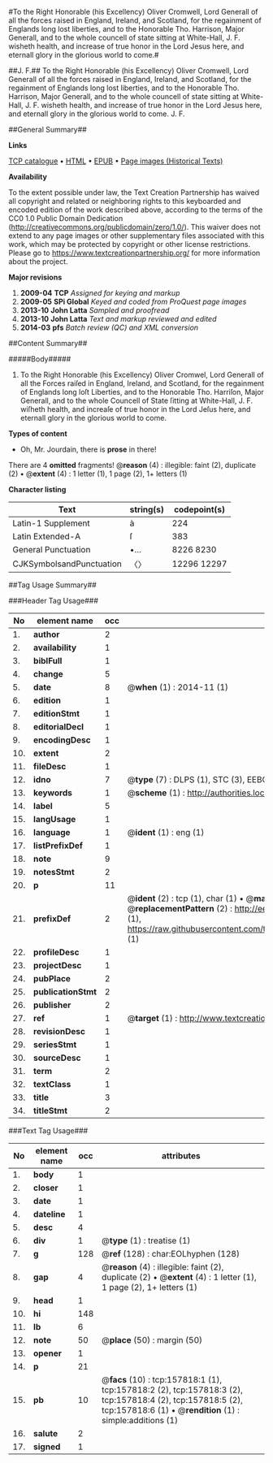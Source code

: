 #To the Right Honorable (his Excellency) Oliver Cromwell, Lord Generall of all the forces raised in England, Ireland, and Scotland, for the regainment of Englands long lost liberties, and to the Honorable Tho. Harrison, Major Generall, and to the whole councell of state sitting at White-Hall, J. F. wisheth health, and increase of true honor in the Lord Jesus here, and eternall glory in the glorious world to come.#

##J. F.##
To the Right Honorable (his Excellency) Oliver Cromwell, Lord Generall of all the forces raised in England, Ireland, and Scotland, for the regainment of Englands long lost liberties, and to the Honorable Tho. Harrison, Major Generall, and to the whole councell of state sitting at White-Hall, J. F. wisheth health, and increase of true honor in the Lord Jesus here, and eternall glory in the glorious world to come.
J. F.

##General Summary##

**Links**

[TCP catalogue](http://www.ota.ox.ac.uk/tcp/)  • 
[HTML](http://tei.it.ox.ac.uk/tcp/Texts-HTML/free/A85/A85118.html)  • 
[EPUB](http://tei.it.ox.ac.uk/tcp/Texts-EPUB/free/A85/A85118.epub) • 
[Page images (Historical Texts)](https://historicaltexts.jisc.ac.uk/eebo-99860514e)

**Availability**

To the extent possible under law, the Text Creation Partnership has waived all copyright and related or neighboring rights to this keyboarded and encoded edition of the work described above, according to the terms of the CC0 1.0 Public Domain Dedication (http://creativecommons.org/publicdomain/zero/1.0/). This waiver does not extend to any page images or other supplementary files associated with this work, which may be protected by copyright or other license restrictions. Please go to https://www.textcreationpartnership.org/ for more information about the project.

**Major revisions**

1. __2009-04__ __TCP__ *Assigned for keying and markup*
1. __2009-05__ __SPi Global__ *Keyed and coded from ProQuest page images*
1. __2013-10__ __John Latta__ *Sampled and proofread*
1. __2013-10__ __John Latta__ *Text and markup reviewed and edited*
1. __2014-03__ __pfs__ *Batch review (QC) and XML conversion*

##Content Summary##

#####Body#####

1. To the Right Honorable (his Excellency) Oliver Cromwel, Lord Generall of all the Forces raiſed in England, Ireland, and Scotland, for the regainment of Englands long loſt Liberties, and to the Honorable Tho. Harriſon, Major Generall, and to the whole Councell of State ſitting at White-Hall, J. F. wiſheth health, and increaſe of true honor in the Lord Jeſus here, and eternall glory in the glorious world to come.

**Types of content**

  * Oh, Mr. Jourdain, there is **prose** in there!

There are 4 **omitted** fragments! 
 @__reason__ (4) : illegible: faint (2), duplicate (2)  •  @__extent__ (4) : 1 letter (1), 1 page (2), 1+ letters (1)

**Character listing**


|Text|string(s)|codepoint(s)|
|---|---|---|
|Latin-1 Supplement|à|224|
|Latin Extended-A|ſ|383|
|General Punctuation|•…|8226 8230|
|CJKSymbolsandPunctuation|〈〉|12296 12297|

##Tag Usage Summary##

###Header Tag Usage###

|No|element name|occ|attributes|
|---|---|---|---|
|1.|__author__|2||
|2.|__availability__|1||
|3.|__biblFull__|1||
|4.|__change__|5||
|5.|__date__|8| @__when__ (1) : 2014-11 (1)|
|6.|__edition__|1||
|7.|__editionStmt__|1||
|8.|__editorialDecl__|1||
|9.|__encodingDesc__|1||
|10.|__extent__|2||
|11.|__fileDesc__|1||
|12.|__idno__|7| @__type__ (7) : DLPS (1), STC (3), EEBO-CITATION (1), PROQUEST (1), VID (1)|
|13.|__keywords__|1| @__scheme__ (1) : http://authorities.loc.gov/ (1)|
|14.|__label__|5||
|15.|__langUsage__|1||
|16.|__language__|1| @__ident__ (1) : eng (1)|
|17.|__listPrefixDef__|1||
|18.|__note__|9||
|19.|__notesStmt__|2||
|20.|__p__|11||
|21.|__prefixDef__|2| @__ident__ (2) : tcp (1), char (1)  •  @__matchPattern__ (2) : ([0-9\-]+):([0-9IVX]+) (1), (.+) (1)  •  @__replacementPattern__ (2) : http://eebo.chadwyck.com/downloadtiff?vid=$1&page=$2 (1), https://raw.githubusercontent.com/textcreationpartnership/Texts/master/tcpchars.xml#$1 (1)|
|22.|__profileDesc__|1||
|23.|__projectDesc__|1||
|24.|__pubPlace__|2||
|25.|__publicationStmt__|2||
|26.|__publisher__|2||
|27.|__ref__|1| @__target__ (1) : http://www.textcreationpartnership.org/docs/. (1)|
|28.|__revisionDesc__|1||
|29.|__seriesStmt__|1||
|30.|__sourceDesc__|1||
|31.|__term__|2||
|32.|__textClass__|1||
|33.|__title__|3||
|34.|__titleStmt__|2||


###Text Tag Usage###

|No|element name|occ|attributes|
|---|---|---|---|
|1.|__body__|1||
|2.|__closer__|1||
|3.|__date__|1||
|4.|__dateline__|1||
|5.|__desc__|4||
|6.|__div__|1| @__type__ (1) : treatise (1)|
|7.|__g__|128| @__ref__ (128) : char:EOLhyphen (128)|
|8.|__gap__|4| @__reason__ (4) : illegible: faint (2), duplicate (2)  •  @__extent__ (4) : 1 letter (1), 1 page (2), 1+ letters (1)|
|9.|__head__|1||
|10.|__hi__|148||
|11.|__lb__|6||
|12.|__note__|50| @__place__ (50) : margin (50)|
|13.|__opener__|1||
|14.|__p__|21||
|15.|__pb__|10| @__facs__ (10) : tcp:157818:1 (1), tcp:157818:2 (2), tcp:157818:3 (2), tcp:157818:4 (2), tcp:157818:5 (2), tcp:157818:6 (1)  •  @__rendition__ (1) : simple:additions (1)|
|16.|__salute__|2||
|17.|__signed__|1||
